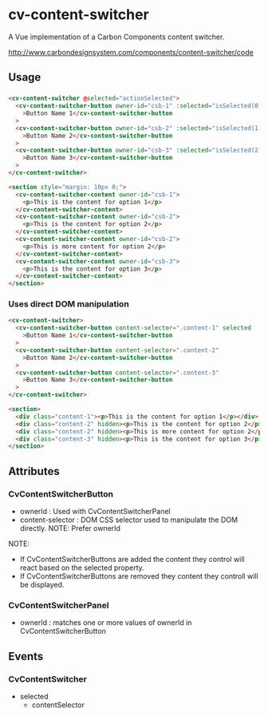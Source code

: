 # cv-content-switcher

A Vue implementation of a Carbon Components content switcher.

http://www.carbondesignsystem.com/components/content-switcher/code

## Usage

###

```html
<cv-content-switcher @selected="actionSelected">
  <cv-content-switcher-button owner-id="csb-1" :selected="isSelected(0)"
    >Button Name 1</cv-content-switcher-button
  >
  <cv-content-switcher-button owner-id="csb-2" :selected="isSelected(1)"
    >Button Name 2</cv-content-switcher-button
  >
  <cv-content-switcher-button owner-id="csb-3" :selected="isSelected(2)"
    >Button Name 3</cv-content-switcher-button
  >
</cv-content-switcher>

<section style="margin: 10px 0;">
  <cv-content-switcher-content owner-id="csb-1">
    <p>This is the content for option 1</p>
  </cv-content-switcher-content>
  <cv-content-switcher-content owner-id="csb-2">
    <p>This is the content for option 2</p>
  </cv-content-switcher-content>
  <cv-content-switcher-content owner-id="csb-2">
    <p>This is more content for option 2</p>
  </cv-content-switcher-content>
  <cv-content-switcher-content owner-id="csb-3">
    <p>This is the content for option 3</p>
  </cv-content-switcher-content>
</section>
```

### Uses direct DOM manipulation

```html
<cv-content-switcher>
  <cv-content-switcher-button content-selector=".content-1" selected
    >Button Name 1</cv-content-switcher-button
  >
  <cv-content-switcher-button content-selector=".content-2"
    >Button Name 2</cv-content-switcher-button
  >
  <cv-content-switcher-button content-selector=".content-3"
    >Button Name 3</cv-content-switcher-button
  >
</cv-content-switcher>

<section>
  <div class="content-1"><p>This is the content for option 1</p></div>
  <div class="content-2" hidden><p>This is the content for option 2</p></div>
  <div class="content-2" hidden><p>This is more content for option 2</p></div>
  <div class="content-3" hidden><p>This is the content for option 3</p></div>
</section>
```

## Attributes

### CvContentSwitcherButton

- ownerId : Used with CvContentSwitcherPanel
- content-selector : DOM CSS selector used to manipulate the DOM directly. NOTE: Prefer ownerId

NOTE:

- If CvContentSwitcherButtons are added the content they control will react based on the selected property.
- If CvContentSwitcherButtons are removed they content they controll will be displayed.

### CvContentSwitcherPanel

- ownerId : matches one or more values of ownerId in CvContentSwitcherButton

## Events

### CvContentSwitcher

- selected
  - contentSelector
